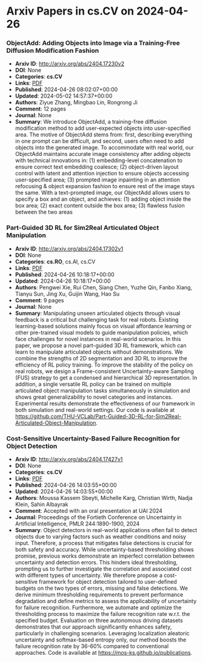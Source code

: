 # Arxiv Papers in cs.CV on 2024-04-26
### ObjectAdd: Adding Objects into Image via a Training-Free Diffusion Modification Fashion
- **Arxiv ID**: http://arxiv.org/abs/2404.17230v2
- **DOI**: None
- **Categories**: **cs.CV**
- **Links**: [PDF](http://arxiv.org/pdf/2404.17230v2)
- **Published**: 2024-04-26 08:02:07+00:00
- **Updated**: 2024-05-02 14:57:37+00:00
- **Authors**: Ziyue Zhang, Mingbao Lin, Rongrong Ji
- **Comment**: 12 pages
- **Journal**: None
- **Summary**: We introduce ObjectAdd, a training-free diffusion modification method to add user-expected objects into user-specified area. The motive of ObjectAdd stems from: first, describing everything in one prompt can be difficult, and second, users often need to add objects into the generated image. To accommodate with real world, our ObjectAdd maintains accurate image consistency after adding objects with technical innovations in: (1) embedding-level concatenation to ensure correct text embedding coalesce; (2) object-driven layout control with latent and attention injection to ensure objects accessing user-specified area; (3) prompted image inpainting in an attention refocusing & object expansion fashion to ensure rest of the image stays the same. With a text-prompted image, our ObjectAdd allows users to specify a box and an object, and achieves: (1) adding object inside the box area; (2) exact content outside the box area; (3) flawless fusion between the two areas



### Part-Guided 3D RL for Sim2Real Articulated Object Manipulation
- **Arxiv ID**: http://arxiv.org/abs/2404.17302v1
- **DOI**: None
- **Categories**: **cs.RO**, cs.AI, cs.CV
- **Links**: [PDF](http://arxiv.org/pdf/2404.17302v1)
- **Published**: 2024-04-26 10:18:17+00:00
- **Updated**: 2024-04-26 10:18:17+00:00
- **Authors**: Pengwei Xie, Rui Chen, Siang Chen, Yuzhe Qin, Fanbo Xiang, Tianyu Sun, Jing Xu, Guijin Wang, Hao Su
- **Comment**: 9 pages
- **Journal**: None
- **Summary**: Manipulating unseen articulated objects through visual feedback is a critical but challenging task for real robots. Existing learning-based solutions mainly focus on visual affordance learning or other pre-trained visual models to guide manipulation policies, which face challenges for novel instances in real-world scenarios. In this paper, we propose a novel part-guided 3D RL framework, which can learn to manipulate articulated objects without demonstrations. We combine the strengths of 2D segmentation and 3D RL to improve the efficiency of RL policy training. To improve the stability of the policy on real robots, we design a Frame-consistent Uncertainty-aware Sampling (FUS) strategy to get a condensed and hierarchical 3D representation. In addition, a single versatile RL policy can be trained on multiple articulated object manipulation tasks simultaneously in simulation and shows great generalizability to novel categories and instances. Experimental results demonstrate the effectiveness of our framework in both simulation and real-world settings. Our code is available at https://github.com/THU-VCLab/Part-Guided-3D-RL-for-Sim2Real-Articulated-Object-Manipulation.



### Cost-Sensitive Uncertainty-Based Failure Recognition for Object Detection
- **Arxiv ID**: http://arxiv.org/abs/2404.17427v1
- **DOI**: None
- **Categories**: **cs.CV**
- **Links**: [PDF](http://arxiv.org/pdf/2404.17427v1)
- **Published**: 2024-04-26 14:03:55+00:00
- **Updated**: 2024-04-26 14:03:55+00:00
- **Authors**: Moussa Kassem Sbeyti, Michelle Karg, Christian Wirth, Nadja Klein, Sahin Albayrak
- **Comment**: Accepted with an oral presentation at UAI 2024
- **Journal**: Proceedings of the Fortieth Conference on Uncertainty in
  Artificial Intelligence, PMLR 244:1890-1900, 2024
- **Summary**: Object detectors in real-world applications often fail to detect objects due to varying factors such as weather conditions and noisy input. Therefore, a process that mitigates false detections is crucial for both safety and accuracy. While uncertainty-based thresholding shows promise, previous works demonstrate an imperfect correlation between uncertainty and detection errors. This hinders ideal thresholding, prompting us to further investigate the correlation and associated cost with different types of uncertainty. We therefore propose a cost-sensitive framework for object detection tailored to user-defined budgets on the two types of errors, missing and false detections. We derive minimum thresholding requirements to prevent performance degradation and define metrics to assess the applicability of uncertainty for failure recognition. Furthermore, we automate and optimize the thresholding process to maximize the failure recognition rate w.r.t. the specified budget. Evaluation on three autonomous driving datasets demonstrates that our approach significantly enhances safety, particularly in challenging scenarios. Leveraging localization aleatoric uncertainty and softmax-based entropy only, our method boosts the failure recognition rate by 36-60\% compared to conventional approaches. Code is available at https://mos-ks.github.io/publications.



